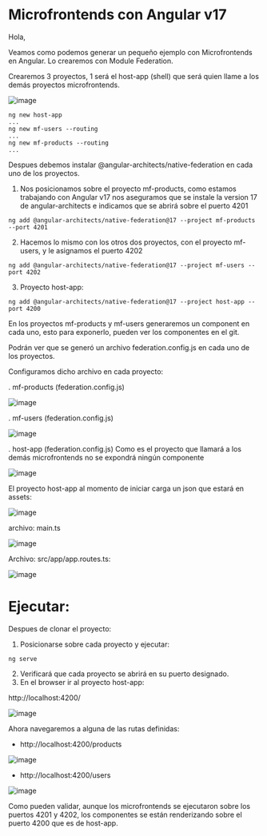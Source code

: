# Microfrontends con Angular v17

Hola,

Veamos como podemos generar un pequeño ejemplo con Microfrontends en Angular.
Lo crearemos con Module Federation.

Crearemos 3 proyectos, 1 será el host-app (shell) que será quien llame a los demás proyectos microfrontends.

![image](https://github.com/user-attachments/assets/4499f961-239a-4ace-8db4-a7e524dec03f)

```
ng new host-app
...
ng new mf-users --routing
...
ng new mf-products --routing
...
```
Despues debemos instalar @angular-architects/native-federation en cada uno de los proyectos.

1. Nos posicionamos sobre el proyecto mf-products, como estamos trabajando con Angular v17 nos aseguramos que se instale la version 17 de angular-architects e indicamos que se abrirá sobre el puerto 4201

```
ng add @angular-architects/native-federation@17 --project mf-products --port 4201
```
2. Hacemos lo mismo con los otros dos proyectos, con el proyecto mf-users, y le asignamos el puerto 4202

```
ng add @angular-architects/native-federation@17 --project mf-users --port 4202
```

3. Proyecto host-app:

```
ng add @angular-architects/native-federation@17 --project host-app --port 4200
```

En los proyectos mf-products y mf-users generaremos un component en cada uno, esto para exponerlo, pueden ver los componentes en el git.

Podrán ver que se generó un archivo federation.config.js en cada uno de los proyectos.

Configuramos dicho archivo en cada proyecto:

. mf-products (federation.config.js)

![image](https://github.com/user-attachments/assets/60e897c8-8b34-4559-b456-32f746721052)

. mf-users (federation.config.js)

![image](https://github.com/user-attachments/assets/26a2ad2a-7195-45c6-81c1-db2793e7ff24)

. host-app (federation.config.js) Como es el proyecto que llamará a los demás microfrontends no se expondrá ningún componente

![image](https://github.com/user-attachments/assets/9af6a9d2-ca18-40ef-b9a9-0b3e018d03d0)


El proyecto host-app al momento de iniciar carga un json que estará en assets:

![image](https://github.com/user-attachments/assets/ba095c30-eb37-4c90-b1d3-a02dece4b6e9)

archivo: main.ts

![image](https://github.com/user-attachments/assets/66e5cf88-03b1-471f-a90a-109678b7a01d)

Archivo: src/app/app.routes.ts:

![image](https://github.com/user-attachments/assets/1c198b0f-9e6a-4d66-8ef8-a24c86466b8c)

# Ejecutar:

Despues de clonar el proyecto:

1. Posicionarse sobre cada proyecto y ejecutar:

```
ng serve
```

2. Verificará que cada proyecto se abrirá en su puerto designado.
3. En el browser ir al proyecto host-app:

http://localhost:4200/

![image](https://github.com/user-attachments/assets/6a8045cf-4cf3-44e1-89f3-e96015db7a09)

Ahora navegaremos a alguna de las rutas definidas:

- http://localhost:4200/products

![image](https://github.com/user-attachments/assets/d689eb28-66ef-4eaf-b933-039651f61694)
 
- http://localhost:4200/users

![image](https://github.com/user-attachments/assets/498c37dd-81e3-4714-8cbe-553b0c9d8e03)

Como pueden validar, aunque los microfrontends se ejecutaron sobre los puertos 4201 y 4202, los componentes se están renderizando sobre el puerto 4200 que es de host-app. 
